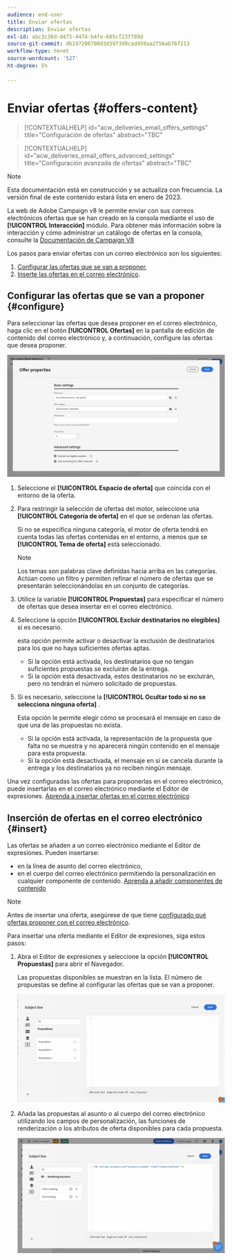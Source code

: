 ```yaml
---
audience: end-user
title: Enviar ofertas
description: Enviar ofertas
exl-id: abc3c36d-d475-4474-b4fe-685cf23ff89d
source-git-commit: db197206700d3d3973d9cad459aa2f56ab76f213
workflow-type: tm+mt
source-wordcount: '527'
ht-degree: 5%

---
```


# Enviar ofertas {#offers-content}

>[!CONTEXTUALHELP]
>id="acw_deliveries_email_offers_settings"
>title="Configuración de ofertas"
>abstract="TBC"

>[!CONTEXTUALHELP]
>id="acw_deliveries_email_offers_advanced_settings"
>title="Configuración avanzada de ofertas"
>abstract="TBC"

>[!NOTE]
>
>Esta documentación está en construcción y se actualiza con frecuencia. La versión final de este contenido estará lista en enero de 2023.

La web de Adobe Campaign v8 le permite enviar con sus correos electrónicos ofertas que se han creado en la consola mediante el uso de **[!UICONTROL Interacción]** módulo. Para obtener más información sobre la interacción y cómo administrar un catálogo de ofertas en la consola, consulte la [Documentación de Campaign V8](https://experienceleague.adobe.com/docs/campaign/campaign-v8/offers/interaction.html)

Los pasos para enviar ofertas con un correo electrónico son los siguientes:

1. [Configurar las ofertas que se van a proponer](#configure),
1. [Inserte las ofertas en el correo electrónico](#insert).

## Configurar las ofertas que se van a proponer {#configure}

Para seleccionar las ofertas que desea proponer en el correo electrónico, haga clic en el botón **[!UICONTROL Ofertas]** en la pantalla de edición de contenido del correo electrónico y, a continuación, configure las ofertas que desea proponer.

![](assets/create-content-offers.png)

1. Seleccione el **[!UICONTROL Espacio de oferta]** que coincida con el entorno de la oferta.

1. Para restringir la selección de ofertas del motor, seleccione una **[!UICONTROL Categoría de oferta]** en el que se ordenan las ofertas.

   Si no se especifica ninguna categoría, el motor de oferta tendrá en cuenta todas las ofertas contenidas en el entorno, a menos que se **[!UICONTROL Tema de oferta]** está seleccionado.

   >[!NOTE]
   >
   >Los temas son palabras clave definidas hacia arriba en las categorías. Actúan como un filtro y permiten refinar el número de ofertas que se presentarán seleccionándolas en un conjunto de categorías.

1. Utilice la variable **[!UICONTROL Propuestas]** para especificar el número de ofertas que desea insertar en el correo electrónico.

1. Seleccione la opción **[!UICONTROL Excluir destinatarios no elegibles]** si es necesario.

   esta opción permite activar o desactivar la exclusión de destinatarios para los que no haya suficientes ofertas aptas.

   * Si la opción está activada, los destinatarios que no tengan suficientes propuestas se excluirán de la entrega.
   * Si la opción está desactivada, estos destinatarios no se excluirán, pero no tendrán el número solicitado de propuestas.

1. Si es necesario, seleccione la **[!UICONTROL Ocultar todo si no se selecciona ninguna oferta]** .

   Esta opción le permite elegir cómo se procesará el mensaje en caso de que una de las propuestas no exista.

   * Si la opción está activada, la representación de la propuesta que falta no se muestra y no aparecerá ningún contenido en el mensaje para esta propuesta.
   * Si la opción está desactivada, el mensaje en sí se cancela durante la entrega y los destinatarios ya no reciben ningún mensaje.

Una vez configuradas las ofertas para proponerlas en el correo electrónico, puede insertarlas en el correo electrónico mediante el Editor de expresiones. [Aprenda a insertar ofertas en el correo electrónico](#insert)

## Inserción de ofertas en el correo electrónico {#insert}

Las ofertas se añaden a un correo electrónico mediante el Editor de expresiones. Pueden insertarse:

* en la línea de asunto del correo electrónico,
* en el cuerpo del correo electrónico permitiendo la personalización en cualquier componente de contenido. [Aprenda a añadir componentes de contenido](content-components.md)

>[!NOTE]
>
>Antes de insertar una oferta, asegúrese de que tiene [configurado qué ofertas proponer con el correo electrónico](#configure).

Para insertar una oferta mediante el Editor de expresiones, siga estos pasos:

1. Abra el Editor de expresiones y seleccione la opción **[!UICONTROL Propuestas]** para abrir el Navegador.

   Las propuestas disponibles se muestran en la lista. El número de propuestas se define al configurar las ofertas que se van a proponer.

   ![](assets/offer-insertion.png)

1. Añada las propuestas al asunto o al cuerpo del correo electrónico utilizando los campos de personalización, las funciones de renderización o los atributos de oferta disponibles para cada propuesta.

   ![](assets/offer-inserted.png)
